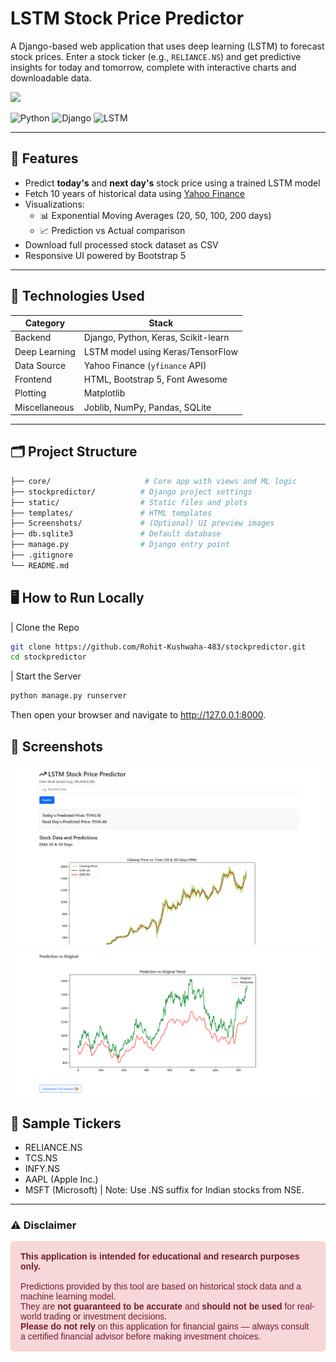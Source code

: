 #  LSTM Stock Price Predictor

A Django-based web application that uses deep learning (LSTM) to forecast stock prices. Enter a stock ticker (e.g., `RELIANCE.NS`) and get predictive insights for today and tomorrow, complete with interactive charts and downloadable data.

<img src="https://media.tenor.com/W6PcJBCBafcAAAAi/arrow-bitcoin.gif" width='140px'>

![Python](https://img.shields.io/badge/Python-3.11-blue)
![Django](https://img.shields.io/badge/Django-4.2-green)
![LSTM](https://img.shields.io/badge/Model-LSTM-yellow)

---

## 🚀 Features

- Predict **today's** and **next day's** stock price using a trained LSTM model
- Fetch 10 years of historical data using [Yahoo Finance](https://finance.yahoo.com/)
- Visualizations:
  - 📊 Exponential Moving Averages (20, 50, 100, 200 days)
  - 📈 Prediction vs Actual comparison
- Download full processed stock dataset as CSV
- Responsive UI powered by Bootstrap 5

---

## 🧠 Technologies Used

| Category       | Stack                          |
| -------------- | ------------------------------ |
| Backend        | Django, Python, Keras, Scikit-learn |
| Deep Learning  | LSTM model using Keras/TensorFlow |
| Data Source    | Yahoo Finance (`yfinance` API) |
| Frontend       | HTML, Bootstrap 5, Font Awesome |
| Plotting       | Matplotlib                     |
| Miscellaneous  | Joblib, NumPy, Pandas, SQLite  |

---

## 🗂️ Project Structure

```bash
├── core/                     # Core app with views and ML logic
├── stockpredictor/          # Django project settings
├── static/                  # Static files and plots
├── templates/               # HTML templates
├── Screenshots/             # (Optional) UI preview images
├── db.sqlite3               # Default database
├── manage.py                # Django entry point
├── .gitignore
└── README.md
```

## 🖥️ How to Run Locally
| Clone the Repo
```bash
git clone https://github.com/Rohit-Kushwaha-483/stockpredictor.git
cd stockpredictor
```

| Start the Server
```bash
python manage.py runserver
```
Then open your browser and navigate to http://127.0.0.1:8000.


## 📸 Screenshots
<img src="./Screenshots/1.PNG">
<img src="./Screenshots/2.PNG">


## 🧪 Sample Tickers

- RELIANCE.NS
- TCS.NS
- INFY.NS
- AAPL (Apple Inc.)
- MSFT (Microsoft)
| Note: Use .NS suffix for Indian stocks from NSE.

---

### ⚠️ Disclaimer

<div style="border: 1px solid #f5c6cb; background-color: #f8d7da; padding: 15px; border-radius: 5px; color: #721c24; font-family: Arial, sans-serif;">
  <strong>This application is intended for educational and research purposes only.</strong><br><br>
  Predictions provided by this tool are based on historical stock data and a machine learning model.<br>
  They are <strong>not guaranteed to be accurate</strong> and <strong>should not be used</strong> for real-world trading or investment decisions.<br>
  <strong>Please do not rely</strong> on this application for financial gains — always consult a certified financial advisor before making investment choices.
</div>